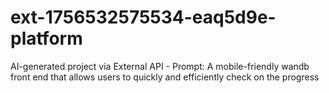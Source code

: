 # ext-1756532575534-eaq5d9e-platform
AI-generated project via External API - Prompt: A mobile-friendly wandb front end that allows users to quickly and efficiently check on the progress
